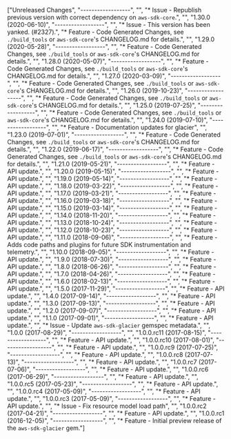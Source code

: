 ["Unreleased Changes", "------------------", "", "* Issue - Republish previous version with correct dependency on `aws-sdk-core`.", "", "1.30.0 (2020-06-10)", "------------------", "", "* Issue - This version has been yanked. (#2327).", "* Feature - Code Generated Changes, see `./build_tools` or `aws-sdk-core`'s CHANGELOG.md for details.", "", "1.29.0 (2020-05-28)", "------------------", "", "* Feature - Code Generated Changes, see `./build_tools` or `aws-sdk-core`'s CHANGELOG.md for details.", "", "1.28.0 (2020-05-07)", "------------------", "", "* Feature - Code Generated Changes, see `./build_tools` or `aws-sdk-core`'s CHANGELOG.md for details.", "", "1.27.0 (2020-03-09)", "------------------", "", "* Feature - Code Generated Changes, see `./build_tools` or `aws-sdk-core`'s CHANGELOG.md for details.", "", "1.26.0 (2019-10-23)", "------------------", "", "* Feature - Code Generated Changes, see `./build_tools` or `aws-sdk-core`'s CHANGELOG.md for details.", "", "1.25.0 (2019-07-25)", "------------------", "", "* Feature - Code Generated Changes, see `./build_tools` or `aws-sdk-core`'s CHANGELOG.md for details.", "", "1.24.0 (2019-07-10)", "------------------", "", "* Feature - Documentation updates for glacier", "", "1.23.0 (2019-07-01)", "------------------", "", "* Feature - Code Generated Changes, see `./build_tools` or `aws-sdk-core`'s CHANGELOG.md for details.", "", "1.22.0 (2019-06-17)", "------------------", "", "* Feature - Code Generated Changes, see `./build_tools` or `aws-sdk-core`'s CHANGELOG.md for details.", "", "1.21.0 (2019-05-21)", "------------------", "", "* Feature - API update.", "", "1.20.0 (2019-05-15)", "------------------", "", "* Feature - API update.", "", "1.19.0 (2019-05-14)", "------------------", "", "* Feature - API update.", "", "1.18.0 (2019-03-22)", "------------------", "", "* Feature - API update.", "", "1.17.0 (2019-03-21)", "------------------", "", "* Feature - API update.", "", "1.16.0 (2019-03-18)", "------------------", "", "* Feature - API update.", "", "1.15.0 (2019-03-14)", "------------------", "", "* Feature - API update.", "", "1.14.0 (2018-11-20)", "------------------", "", "* Feature - API update.", "", "1.13.0 (2018-10-24)", "------------------", "", "* Feature - API update.", "", "1.12.0 (2018-10-23)", "------------------", "", "* Feature - API update.", "", "1.11.0 (2018-09-06)", "------------------", "", "* Feature - Adds code paths and plugins for future SDK instrumentation and telemetry.", "", "1.10.0 (2018-09-05)", "------------------", "", "* Feature - API update.", "", "1.9.0 (2018-07-30)", "------------------", "", "* Feature - API update.", "", "1.8.0 (2018-06-26)", "------------------", "", "* Feature - API update.", "", "1.7.0 (2018-04-26)", "------------------", "", "* Feature - API update.", "", "1.6.0 (2018-02-13)", "------------------", "", "* Feature - API update.", "", "1.5.0 (2017-11-29)", "------------------", "", "* Feature - API update.", "", "1.4.0 (2017-09-14)", "------------------", "", "* Feature - API update.", "", "1.3.0 (2017-09-13)", "------------------", "", "* Feature - API update.", "", "1.2.0 (2017-09-07)", "------------------", "", "* Feature - API update.", "", "1.1.0 (2017-09-01)", "------------------", "", "* Feature - API update.", "", "* Issue - Update `aws-sdk-glacier` gemspec metadata.", "", "1.0.0 (2017-08-29)", "------------------", "", "1.0.0.rc11 (2017-08-15)", "------------------", "", "* Feature - API update.", "", "1.0.0.rc10 (2017-08-01)", "------------------", "", "* Feature - API update.", "", "1.0.0.rc9 (2017-07-25)", "------------------", "", "* Feature - API update.", "", "1.0.0.rc8 (2017-07-13)", "------------------", "", "* Feature - API update.", "", "1.0.0.rc7 (2017-07-06)", "------------------", "", "* Feature - API update.", "", "1.0.0.rc6 (2017-06-29)", "------------------", "", "* Feature - API update.", "", "1.0.0.rc5 (2017-05-23)", "------------------", "", "* Feature - API update.", "", "1.0.0.rc4 (2017-05-09)", "------------------", "", "* Feature - API update.", "", "1.0.0.rc3 (2017-05-09)", "------------------", "", "* Feature - API update.", "", "* Issue - Fix resource model load path", "", "1.0.0.rc2 (2017-04-21)", "------------------", "", "* Feature - API update.", "", "1.0.0.rc1 (2016-12-05)", "------------------", "", "* Feature - Initial preview release of the `aws-sdk-glacier` gem."]